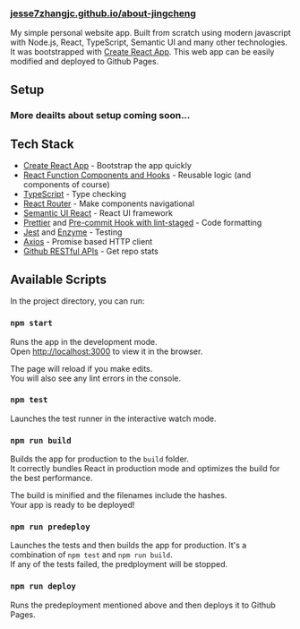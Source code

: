 ### [jesse7zhangjc.github.io/about-jingcheng](jesse7zhangjc.github.io/about-jingcheng)

My simple personal website app. Built from scratch using modern javascript with Node.js, React, TypeScript, Semantic UI and many other technologies. It was bootstrapped with [Create React App](https://github.com/facebook/create-react-app). This web app can be easily modified and deployed to Github Pages.

## Setup

### More deailts about setup coming soon...

## Tech Stack

- [Create React App](https://github.com/facebook/create-react-app) - Bootstrap the app quickly
- [React Function Components and Hooks](https://reactjs.org/docs/hooks-state.html#hooks-and-function-components) - Reusable logic (and components of course)
- [TypeScript](https://www.typescriptlang.org/) - Type checking
- [React Router](https://reactrouter.com/) - Make components navigational
- [Semantic UI React](https://react.semantic-ui.com/) - React UI framework
- [Prettier](https://prettier.io/) and [Pre-commit Hook with lint-staged](https://prettier.io/docs/en/precommit.html#option-1-lint-stagedhttpsgithubcomokonetlint-staged) - Code formatting
- [Jest](https://jestjs.io/) and [Enzyme](https://enzymejs.github.io/enzyme/) - Testing
- [Axios](https://github.com/axios/axios) - Promise based HTTP client
- [Github RESTful APIs](https://docs.github.com/en/rest/reference/repos#get-a-repository) - Get repo stats

## Available Scripts

In the project directory, you can run:

### `npm start`

Runs the app in the development mode.<br />
Open [http://localhost:3000](http://localhost:3000) to view it in the browser.

The page will reload if you make edits.<br />
You will also see any lint errors in the console.

### `npm test`

Launches the test runner in the interactive watch mode.<br />

### `npm run build`

Builds the app for production to the `build` folder.<br />
It correctly bundles React in production mode and optimizes the build for the best performance.

The build is minified and the filenames include the hashes.<br />
Your app is ready to be deployed!

### `npm run predeploy`

Launches the tests and then builds the app for production. It's a combination of `npm test` and `npm run build`.<br />
If any of the tests failed, the predployment will be stopped.

### `npm run deploy`

Runs the predeployment mentioned above and then deploys it to Github Pages.

